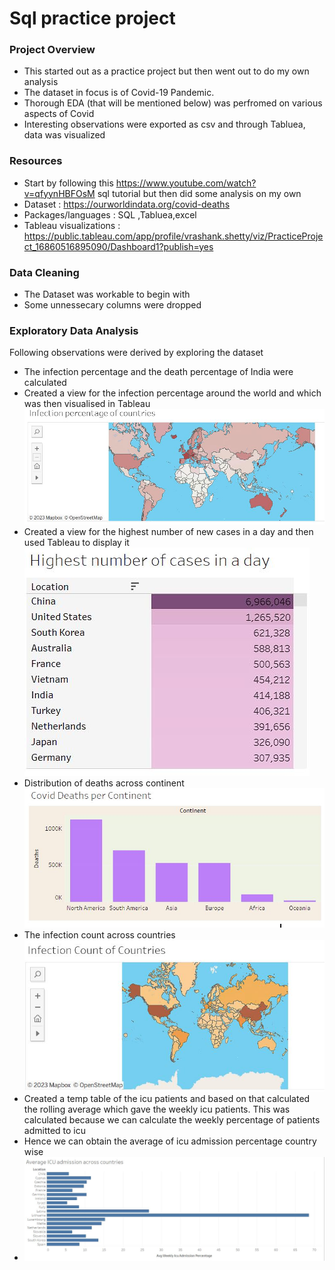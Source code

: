 # Sql practice project
### Project Overview 
* This started out as a practice project but then went out to do my own analysis
* The dataset in focus is of Covid-19 Pandemic.
* Thorough EDA (that will be mentioned below) was perfromed on various aspects of Covid 
* Interesting observations were exported as csv and through Tabluea, data was visualized    

### Resources 
* Start by following this https://www.youtube.com/watch?v=qfyynHBFOsM sql tutorial but then did some analysis on my own 
* Dataset : https://ourworldindata.org/covid-deaths 
* Packages/languages : SQL ,Tabluea,excel 
* Tableau visualizations : https://public.tableau.com/app/profile/vrashank.shetty/viz/PracticeProject_16860516895090/Dashboard1?publish=yes 

### Data Cleaning 
* The Dataset was workable to begin with 
* Some unnessecary columns were dropped 

### Exploratory Data Analysis 
Following observations were derived by exploring the dataset 
* The infection percentage and the death percentage of India were calculated 
* Created a view for the infection percentage around the world and which was then visualised in Tableau 
![alt text](https://github.com/svrashank/Sql-practice-project/blob/master/Infection%20percentage%20of%20Countries.JPG "Infection percentage around the world") 
* Created a view for the highest number of new cases in a day and then used Tableau to display it 
![alt text](https://github.com/svrashank/Sql-practice-project/blob/master/Country%20with%20highest%20no_of_cases%20in%20a%20day.JPG "Highest New Cases in a day")
* Distribution of deaths across continent 
![alt text](https://github.com/svrashank/Sql-practice-project/blob/master/Covid%20deaths%20per%20continent.JPG "Distribution of death across continent")
* The infection count across countries 
![alt text](https://github.com/svrashank/Sql-practice-project/blob/master/Infection%20Count%20of%20Countries.JPG 'Infection Count of Countries')
* Created a temp table of the icu patients and based on that calculated the rolling average which gave the weekly icu patients. This was calculated because we can calculate the weekly percentage of patients admitted to icu 
* Hence we can obtain the average of icu admission percentage country wise 
* ![alt text](https://github.com/svrashank/Sql-practice-project/blob/master/Avg%20ICU%20admission%20across%20countries.JPG 'Average icu admission percentage')

